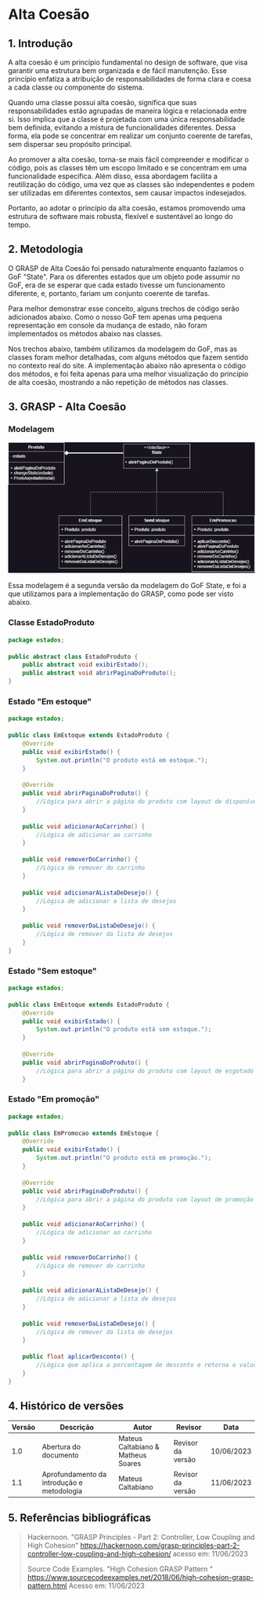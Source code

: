 # Alta Coesão

## 1. Introdução

A alta coesão é um princípio fundamental no design de software, que visa garantir uma estrutura bem organizada e de fácil manutenção. Esse princípio enfatiza a atribuição de responsabilidades de forma clara e coesa a cada classe ou componente do sistema.

Quando uma classe possui alta coesão, significa que suas responsabilidades estão agrupadas de maneira lógica e relacionada entre si. Isso implica que a classe é projetada com uma única responsabilidade bem definida, evitando a mistura de funcionalidades diferentes. Dessa forma, ela pode se concentrar em realizar um conjunto coerente de tarefas, sem dispersar seu propósito principal.

Ao promover a alta coesão, torna-se mais fácil compreender e modificar o código, pois as classes têm um escopo limitado e se concentram em uma funcionalidade específica. Além disso, essa abordagem facilita a reutilização do código, uma vez que as classes são independentes e podem ser utilizadas em diferentes contextos, sem causar impactos indesejados.

Portanto, ao adotar o princípio da alta coesão, estamos promovendo uma estrutura de software mais robusta, flexível e sustentável ao longo do tempo.

## 2. Metodologia

O GRASP de Alta Coesão foi pensado naturalmente enquanto fazíamos o GoF "State". Para os diferentes estados que um objeto pode assumir no GoF, era de se esperar que cada estado tivesse um funcionamento diferente, e, portanto, fariam um conjunto coerente de tarefas.

Para melhor demonstrar esse conceito, alguns trechos de código serão adicionados abaixo. Como o nosso GoF tem apenas uma pequena representação em console da mudança de estado, não foram implementados os métodos abaixo nas classes.

Nos trechos abaixo, também utilizamos da modelagem do GoF, mas as classes foram melhor detalhadas, com alguns métodos que fazem sentido no contexto real do site. A implementação abaixo não apresenta o código dos métodos, e foi feita apenas para uma melhor visualização do princípio de alta coesão, mostrando a não repetição de métodos nas classes.

## 3. GRASP - Alta Coesão

### Modelagem

![](../GoFs/images/GoF_v2.png)

Essa modelagem é a segunda versão da modelagem do GoF State, e foi a que utilizamos para a implementação do GRASP, como pode ser visto abaixo.

### Classe EstadoProduto

```JAVA
package estados;

public abstract class EstadoProduto {
    public abstract void exibirEstado();
    public abstract void abrirPaginaDoProduto();
}
```

### Estado "Em estoque"

```JAVA
package estados;

public class EmEstoque extends EstadoProduto {
    @Override
    public void exibirEstado() {
        System.out.println("O produto está em estoque.");
    }

    @Override
    public void abrirPaginaDoProduto() {
        //Lógica para abrir a página do produto com layout de disponível
    }

    public void adicionarAoCarrinho() {
        //Lógica de adicionar ao carrinho
    }

    public void removerDoCarrinho() {
        //Lógica de remover do carrinho
    }

    public void adicionarAListaDeDesejo() {
        //Lógica de adicionar a lista de desejos
    }

    public void removerDaListaDeDesejo() {
        //Lógica de remover da lista de desejos
    }
}
```

### Estado "Sem estoque"

```JAVA
package estados;

public class EmEstoque extends EstadoProduto {
    @Override
    public void exibirEstado() {
        System.out.println("O produto está sem estoque.");
    }

    @Override
    public void abrirPaginaDoProduto() {
        //Lógica para abrir a página do produto com layout de esgotado
    }
```

### Estado "Em promoção"

```JAVA
package estados;

public class EmPromocao extends EmEstoque {
    @Override
    public void exibirEstado() {
        System.out.println("O produto está em promoção.");
    }

    @Override
    public void abrirPaginaDoProduto() {
        //Lógica para abrir a página do produto com layout de promoção
    }

    public void adicionarAoCarrinho() {
        //Lógica de adicionar ao carrinho
    }

    public void removerDoCarrinho() {
        //Lógica de remover do carrinho
    }

    public void adicionarAListaDeDesejo() {
        //Lógica de adicionar a lista de desejos
    }

    public void removerDaListaDeDesejo() {
        //Lógica de remover da lista de desejos
    }

    public float aplicarDesconto() {
        //Lógica que aplica a porcentagem de desconto e retorna o valor final com desconto
    }
}
```

## 4. Histórico de versões

| Versão | Descrição                                  | Autor                              | Revisor           | Data       |
| ------ | ------------------------------------------ | ---------------------------------- | ----------------- | ---------- |
| 1.0    | Abertura do documento                      | Mateus Caltabiano & Matheus Soares | Revisor da versão | 10/06/2023 |
| 1.1    | Aprofundamento da introdução e metodologia | Mateus Caltabiano                  | Revisor da versão | 11/06/2023 |

## 5. Referências bibliográficas

> Hackernoon. "GRASP Principles - Part 2: Controller, Low Coupling and High Cohesion" https://hackernoon.com/grasp-principles-part-2-controller-low-coupling-and-high-cohesion/ acesso em: 11/06/2023
>
> Source Code Examples. "High Cohesion GRASP Pattern " https://www.sourcecodeexamples.net/2018/06/high-cohesion-grasp-pattern.html Acesso em: 11/06/2023
